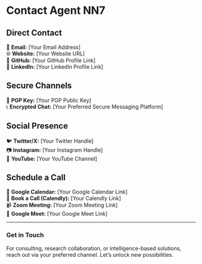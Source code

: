 # Contact Agent NN7

## Direct Contact
📧 **Email:** [Your Email Address]  
🌐 **Website:** [Your Website URL]  
📡 **GitHub:** [Your GitHub Profile Link]  
🔗 **LinkedIn:** [Your LinkedIn Profile Link]  

## Secure Channels
🔐 **PGP Key:** [Your PGP Public Key]  
📞 **Encrypted Chat:** [Your Preferred Secure Messaging Platform]  

## Social Presence
🐦 **Twitter/X:** [Your Twitter Handle]  
📷 **Instagram:** [Your Instagram Handle]  
🎥 **YouTube:** [Your YouTube Channel]  

## Schedule a Call
📅 **Google Calendar:** [Your Google Calendar Link]  
📆 **Book a Call (Calendly):** [Your Calendly Link]  
📹 **Zoom Meeting:** [Your Zoom Meeting Link]  
🎥 **Google Meet:** [Your Google Meet Link]  

---
### Get in Touch
For consulting, research collaboration, or intelligence-based solutions, reach out via your preferred channel. Let’s unlock new possibilities.
